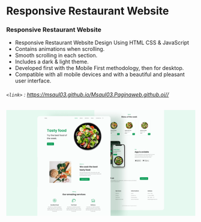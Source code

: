 # Responsive Restaurant Website

### Responsive Restaurant Website

- Responsive Restaurant Website Design Using HTML CSS & JavaScript
- Contains animations when scrolling.
- Smooth scrolling in each section.
- Includes a dark & light theme.
- Developed first with the Mobile First methodology, then for desktop.
- Compatible with all mobile devices and with a beautiful and pleasant user interface.
###### `<link>` : <https://msaul03.github.io/Msaul03.Paginaweb.github.oi//>


![preview img](/preview.png)
